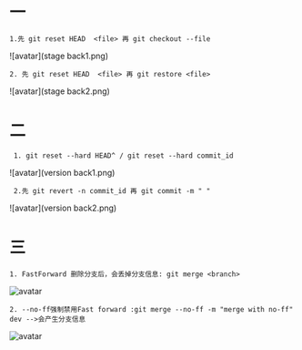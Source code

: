# 一

```1.先 git reset HEAD  <file> 再 git checkout --file```

![avatar](stage back1.png)

```2. 先 git reset HEAD  <file> 再 git restore <file>```

 ![avatar](stage back2.png)

# 二
``` 1. git reset --hard HEAD^ / git reset --hard commit_id```

![avatar](version back1.png)

``` 2.先 git revert -n commit_id 再 git commit -m " "```

![avatar](version back2.png)

# 三
``` 1. FastForward 删除分支后，会丢掉分支信息: git merge <branch> ```

![avatar](merge1.png)

``` 2. --no-ff强制禁用Fast forward :git merge --no-ff -m "merge with no-ff" dev -->会产生分支信息 ```

![avatar](merge2.png)

